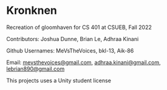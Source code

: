 # Kronknen
Recreation of gloomhaven for CS 401 at CSUEB, Fall 2022

Contributors: Joshua Dunne, Brian Le, Adhraa Kinani

Github Usernames: MeVsTheVoices, bkl-13, Aik-86

Email: mevsthevoices@gmail.com, adhraa.kinani@gmail.com, lebrian890@gmail.com

This projects uses a Unity student license
